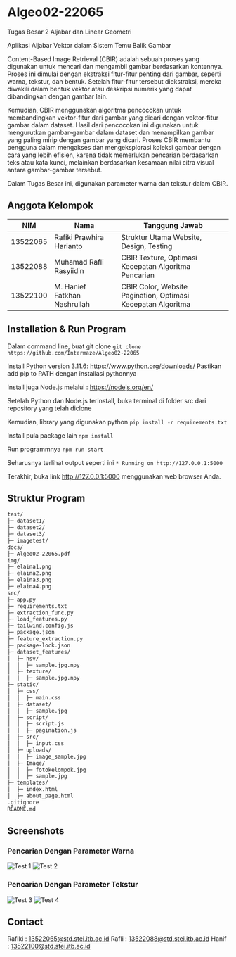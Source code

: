 # Algeo02-22065
Tugas Besar 2 Aljabar dan Linear Geometri

Aplikasi Aljabar Vektor dalam Sistem Temu Balik Gambar

Content-Based Image Retrieval (CBIR) adalah sebuah proses yang digunakan untuk mencari dan mengambil gambar berdasarkan kontennya. Proses ini dimulai dengan ekstraksi fitur-fitur penting dari gambar, seperti warna, tekstur, dan bentuk. Setelah fitur-fitur tersebut diekstraksi, mereka diwakili dalam bentuk vektor atau deskripsi numerik yang dapat dibandingkan dengan gambar lain. 

Kemudian, CBIR menggunakan algoritma pencocokan untuk membandingkan vektor-fitur dari gambar yang dicari dengan vektor-fitur gambar dalam dataset. Hasil dari pencocokan ini digunakan untuk mengurutkan gambar-gambar dalam dataset dan menampilkan gambar yang paling mirip dengan gambar yang dicari. Proses CBIR membantu pengguna dalam mengakses dan mengeksplorasi koleksi gambar dengan cara yang lebih efisien, karena tidak memerlukan pencarian berdasarkan teks atau kata kunci, melainkan berdasarkan kesamaan nilai citra visual antara gambar-gambar tersebut. 

Dalam Tugas Besar ini, digunakan parameter warna dan tekstur dalam CBIR.

## Anggota Kelompok

| NIM      | Nama                         | Tanggung Jawab                                               |
|----------|------------------------------|--------------------------------------------------------------|
| 13522065 | Rafiki Prawhira Harianto     | Struktur Utama Website, Design, Testing                      |
| 13522088 | Muhamad Rafli Rasyiidin      | CBIR Texture, Optimasi Kecepatan Algoritma Pencarian         |
| 13522100 | M. Hanief Fatkhan Nashrullah | CBIR Color, Website Pagination, Optimasi Kecepatan Algoritma |

## Installation & Run Program

Dalam command line, buat git clone
`git clone https://github.com/Intermaze/Algeo02-22065`

Install Python version 3.11.6: https://www.python.org/downloads/
Pastikan add pip to PATH dengan installasi pythonnya

Install juga Node.js melalui : https://nodejs.org/en/

Setelah Python dan Node.js terinstall, buka terminal di folder src dari repository yang telah diclone

Kemudian, library yang digunakan python
`pip install -r requirements.txt`

Install pula package lain
`npm install`

Run programmnya
`npm run start`

Seharusnya terlihat output seperti ini
`* Running on http://127.0.0.1:5000`

Terakhir, buka link http://127.0.0.1:5000 menggunakan web browser Anda.

## Struktur Program

```md
test/
├─ dataset1/
├─ dataset2/
├─ dataset3/
├─ imagetest/
docs/
├─ Algeo02-22065.pdf
img/
├─ elaina1.png
├─ elaina2.png
├─ elaina3.png
├─ elaina4.png
src/
├─ app.py
├─ requirements.txt
├─ extraction_func.py
├─ load_features.py
├─ tailwind.config.js
├─ package.json
├─ feature_extraction.py
├─ package-lock.json
├─ dataset_features/
│  ├─ hsv/
│  │  ├─ sample.jpg.npy
│  ├─ texture/
│  │  ├─ sample.jpg.npy
├─ static/
│  ├─ css/
│  │  ├─ main.css
│  ├─ dataset/
│  │  ├─ sample.jpg
│  ├─ script/
│  │  ├─ script.js
│  │  ├─ pagination.js
│  ├─ src/
│  │  ├─ input.css
│  ├─ uploads/
│  │  ├─ image_sample.jpg
│  ├─ Image/
│  │  ├─ fotokelompok.jpg
│  │  ├─ sample.jpg
├─ templates/
│  ├─ index.html
│  ├─ about_page.html
.gitignore
README.md
```

## Screenshots
### Pencarian Dengan Parameter Warna
![Test 1](/img/elaina1.png)
![Test 2](/img/elaina2.png)

### Pencarian Dengan Parameter Tekstur
![Test 3](/img/elaina3.png)
![Test 4](/img/elaina4.png)

## Contact 
Rafiki : 13522065@std.stei.itb.ac.id
Rafli  : 13522088@std.stei.itb.ac.id
Hanif  : 13522100@std.stei.itb.ac.id
